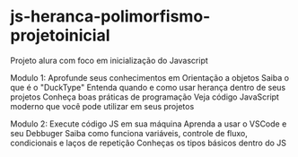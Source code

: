 # js-heranca-polimorfismo-projetoinicial
Projeto alura com foco em inicialização do Javascript

Modulo 1:
Aprofunde seus conhecimentos em Orientação a objetos
Saiba o que é o "DuckType"
Entenda quando e como usar herança dentro de seus projetos
Conheça boas práticas de programação
Veja código JavaScript moderno que você pode utilizar em seus projetos

Modulo 2:
Execute código JS em sua máquina
Aprenda a usar o VSCode e seu Debbuger
Saiba como funciona variáveis, controle de fluxo, condicionais e laços de repetição
Conheças os tipos básicos dentro do JS
